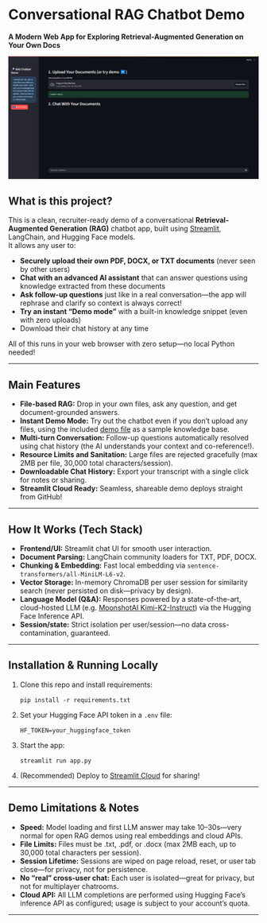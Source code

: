 # Conversational RAG Chatbot Demo

**A Modern Web App for Exploring Retrieval-Augmented Generation on Your Own Docs**

![Streamlit RAG Chatbot UI Screenshot](data/rag-chat-ui.png)

## What is this project?

This is a clean, recruiter-ready demo of a conversational **Retrieval-Augmented Generation (RAG)** chatbot app, built using [Streamlit](https://streamlit.io/), LangChain, and Hugging Face models.  
It allows any user to:

- **Securely upload their own PDF, DOCX, or TXT documents** (never seen by other users)
- **Chat with an advanced AI assistant** that can answer questions using knowledge extracted from these documents
- **Ask follow-up questions** just like in a real conversation—the app will rephrase and clarify so context is always correct!
- **Try an instant “Demo mode”** with a built-in knowledge snippet (even with zero uploads)
- Download their chat history at any time

All of this runs in your web browser with zero setup—no local Python needed!

---

## Main Features

- **File-based RAG:** Drop in your own files, ask any question, and get document-grounded answers.
- **Instant Demo Mode:** Try out the chatbot even if you don’t upload any files, using the included [demo file](data/dune-summary.txt) as a sample knowledge base.
- **Multi-turn Conversation:** Follow-up questions automatically resolved using chat history (the AI understands your context and co-reference!).
- **Resource Limits and Sanitation:** Large files are rejected gracefully (max 2MB per file, 30,000 total characters/session).
- **Downloadable Chat History:** Export your transcript with a single click for notes or sharing.
- **Streamlit Cloud Ready:** Seamless, shareable demo deploys straight from GitHub!

---

## How It Works (Tech Stack)

- **Frontend/UI:** Streamlit chat UI for smooth user interaction.
- **Document Parsing:** LangChain community loaders for TXT, PDF, DOCX.
- **Chunking & Embedding:** Fast local embedding via `sentence-transformers/all-MiniLM-L6-v2`.
- **Vector Storage:** In-memory ChromaDB per user session for similarity search (never persisted on disk—privacy by design).
- **Language Model (Q&A):** Responses powered by a state-of-the-art, cloud-hosted LLM (e.g. [MoonshotAI Kimi-K2-Instruct](https://huggingface.co/moonshotai/Kimi-K2-Instruct)) via the Hugging Face Inference API.
- **Session/state:** Strict isolation per user/session—no data cross-contamination, guaranteed.

---

## Installation & Running Locally

1. Clone this repo and install requirements:
    ```
    pip install -r requirements.txt
    ```
2. Set your Hugging Face API token in a `.env` file:
    ```
    HF_TOKEN=your_huggingface_token
    ```
3. Start the app:
    ```
    streamlit run app.py
    ```
4. (Recommended) Deploy to [Streamlit Cloud](https://share.streamlit.io) for sharing!

---

## Demo Limitations & Notes

- **Speed:** Model loading and first LLM answer may take 10–30s—very normal for open RAG demos using real embeddings and cloud APIs.
- **File Limits:** Files must be .txt, .pdf, or .docx (max 2MB each, up to 30,000 total characters per session).
- **Session Lifetime:** Sessions are wiped on page reload, reset, or user tab close—for privacy, not for persistence.
- **No “real” cross-user chat:** Each user is isolated—great for privacy, but not for multiplayer chatrooms.
- **Cloud API:** All LLM completions are performed using Hugging Face’s inference API as configured; usage is subject to your account’s quota.

---